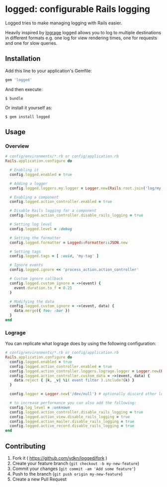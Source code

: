 # logged: configurable Rails logging

Logged tries to make managing logging with Rails easier.

Heavily inspired by [lograge](https://github.com/roidrage/lograge) logged allows you to log to multiple destinations
in different formats e.g. one log for view rendering times, one for requests and one for slow queries.


## Installation

Add this line to your application's Gemfile:

```ruby
gem 'logged'
```

And then execute:

    $ bundle

Or install it yourself as:

    $ gem install logged

## Usage

### Overview

```ruby
# config/environments/*.rb or config/application.rb
Rails.application.configure do

  # Enabling it
  config.logged.enabled = true

  # Adding a logger
  config.logged.loggers.my.logger = Logger.new(Rails.root.join('log/my.log'))

  # Enabling a component
  config.logged.action_controller.enabled = true

  # Disable Rails logging for a component
  config.logged.action_controller.disable_rails_logging = true

  # Setting log level
  config.logged.level = :debug

  # Setting the formatter
  config.logged.formatter = Logged::Formatter::JSON.new

  # Setting tags
  config.logged.tags = [ :uuid, 'my-tag' ]

  # Ignore events
  config.logged.ignore << 'process_action.action_controller'

  # Custom ignore callback
  config.logged.custom_ignore = ->(event) {
    event.duration.to_f < 0.25
  }

  # Modifying the data
  config.logged.custom_ignore = ->(event, data) {
    data.merge({ foo: :bar })
  }
end
```

### Lograge

You can replicate what lograge does by using the following configuration:

```ruby
# config/environments/*.rb or config/application.rb
Rails.application.configure do
  config.logged.enabled = true
  config.logged.action_controller.enabled = true
  config.logged.action_controller.loggers.lograge.logger = Logger.new(Rails.root.join('log/request.log'))
  config.logged.action_controller.custom_data = ->(event, data) {
    data.reject { |k, _v| %i( event filter ).include?(k) }
  }

  config.logger = Logger.new('/dev/null') # optionally discard other logging

  # to increase performance you can also add the following:
  config.log_level = :unknown
  config.logged.action_controller.disable_rails_logging = true
  config.logged.action_view.disable_rails_logging = true
  config.logged.action_mailer.disable_rails_logging = true
  config.logged.active_record.disable_rails_logging = true
end
```

## Contributing

1. Fork it ( https://github.com/ydkn/logged/fork )
2. Create your feature branch (`git checkout -b my-new-feature`)
3. Commit your changes (`git commit -am 'Add some feature'`)
4. Push to the branch (`git push origin my-new-feature`)
5. Create a new Pull Request
